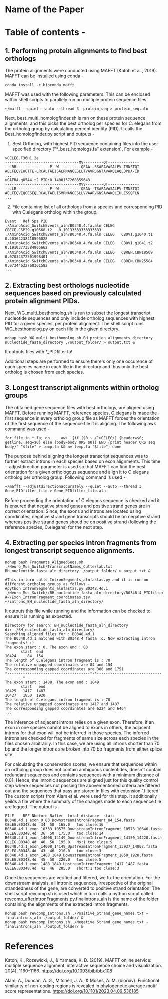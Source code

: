 # Name of the Paper

# Table of contents - 


## 1. Performing protein alignments to find best orthologs

The protein alignments were conducted using MAFFT (Katoh et al., 2019). MAFFT can be installed using conda - 
```
conda install -c bioconda mafft
```
MAFFT was used with the following parameters. This can be enclosed within shell scripts to parallely run on multiple protein sequence files. 

```
~/mafft --quiet --auto --thread 3  protein_seq > protein_seq.aln
```
Next, best_multi_homologfinder.sh is ran on these protein sequence alignments, and this picks the best ortholog per species for C. elegans from the ortholog group by calculating percent identity (PID). It calls the Best_homologfinder.py script and outputs - 

1. Best Ortholog, with highest PID  sequence containing files into the user specified directory ("*_best_homologs.fa" extension). For example - 
```
>CELEG.F36H1.2e
---------------------------------MV---------QT--------------
--LRR---------------P--W----------QEAA--SSAFAVASALPV-TMNSTQI
AELFEQVEHGTTE-LRCALTAEISALRNANGESLLTVAVRSGNTAVAKQLAQLDPDA-ID
...
>CAFRA.g8544.t2_PID:0.1400137268359643
---------------------------------MVV--------QT--------------
--LLR---------------P--W----------QEAA--TSAFAVASALPV-TMNSTQI
AELFEQVEQGESEQLRCALTAELISMRNANGESLLVVAARVGNSAVAKQLIHLESSQFLN
...
```
2. File containing list of all orthologs from a species and corresponding PID with C.elegans ortholog within the group.
```
Event	Ref	Sps	PID
./AminoAcid_SwitchEvents_aln/B0348.4.fa.aln	CELEG	CBECE.CSP29.g10568.t2	0.10133333333333333
./AminoAcid_SwitchEvents_aln/B0348.4.fa.aln	CELEG	CBOVI.g1040.t1	0.20364238410596028
./AminoAcid_SwitchEvents_aln/B0348.4.fa.aln	CELEG	CBOVI.g1041.t2	0.19103773584905662
./AminoAcid_SwitchEvents_aln/B0348.4.fa.aln	CELEG	CBREN.CBN18509	0.07034372501998401
./AminoAcid_SwitchEvents_aln/B0348.4.fa.aln	CELEG	CBREN.CBN25584	0.07344632768361582
...
```
## 2. Extracting best orthologs nucleotide sequences based on previously calculated protein alignment PIDs.

Next, WG_multi_besthomolog.sh is run to subset the longest transcript nucleotide sequences and only include ortholog sequences with highest PID for a given species, per protein alignment. The shell script runs  WG_besthomolog.py on each file in the given directory.
```
nohup bash WG_multi_besthomolog.sh BH_protien_alignments_directory nucleotide_fasta_directory ./output_folder/ > output.txt &
```
It outputs files with *_PIDfilter.fa!

Additional steps are performed to ensure there's only one occurence of each species name in each file in the directory and thus only the best ortholog is chosen from each species. 

## 3. Longest transcript alignments within ortholog groups

The obtained gene sequence files with best orthologs, are aligned using MAFFT. Before running MAFFT, reference species, C.elegans is made the first sequence in every ortholog group file as MAFFT forces the orientation of the first sequence of the sequence file it is aligning. The following awk command was used -
```
for file in *.fa; do     awk '{if ($0 ~ /^>CELEG/) {header=$0; getline; seq=$0} else {body=body ORS $0}} END {print header ORS seq body}' "$file" > temp.fa && mv temp.fa "$file"; done
```
The purpose behind aligning the longest transcript sequences was to further extract introns in each species based on exon alignments. This time --adjustdirection parameter is used so that MAFFT can find the best orientation for a given orthologous sequence and align it to C.elegans ortholog per ortholog group. Following command is used - 
```
~/mafft --adjustdirectionaccurately --quiet --auto --thread 3  Gene_PIDfilter_file > Gene_PIDfilter_file.aln
```
Before proceeding the orientation of C.elegans sequence is checked and it is ensured that negative strand genes and positive strand genes are in correct orientation. Since, the exons and introns are located using coordinates, negative strand gene transcripts should be on negative strand whereas positive strand genes shoud be on positive strand (following the reference species, C.elegans) for the next step. 

## 4. Extracting per species intron fragments from longest transcript sequence alignments.

```
nohup bash Fragments_AlignedSeqs.sh ./Neuro_Mus_Switch/TranscriptNames_Cutterlab.txt BH_nucleotide_fasta_aln_directory ./output_folder/ > output.txt &

#This in turn calls IntronSegments_alnfastas.py and it is run on different ortholog groups as follows - 
#python IntronSegments_alnfastas.py B0348.4d.1 ./Neuro_Mus_Switch//BH_nucleotide_fasta_aln_directory/B0348.4_PIDfilter.fa.aln #~/Exon_IntronFragment_coordinates.tsv ~/introns_BH_nucleotide_fasta_aln_directory/
```
It outputs this file while running and the information can be checked to ensure it is running as expected.

```
Directory for search: BH_nucleotide_fasta_aln_directory
dir ./BH_nucleotide_fasta_aln_directory/
Searching aligned files for : B0348.4d.1
The B0348.4d.1 matched with B0348.4 fasta :o. Now extracting intron fragments! :)
The exon start : 0. The exon end : 83
       start  end
10424     84  154
The length of C.elegans intron fragment is : 70
The relative ungapped coordinates are 84 and 154
The corresponding gapped coordinates are 386 and 1751
*-------------------------------------*-*-------------------------------------*
The exon start : 1488. The exon end : 1849
       start   end
10425   1417  1487
10427   1850  1920
The length of C.elegans intron fragment is : 70
The relative ungapped coordinates are 1417 and 1487
The corresponding gapped coordinates are 6224 and 6464
...
```
The inference of adjacent introns relies on a given exon. Therefore, if an exon in one species cannot be aligned to exons in others, the adjacent introns for that exon will not be inferred in those species. The inferred introns are checked for fragments of same size across each species in the files chosen arbitrarily. In this case, we are using all introns shorter than 70 bp and the longer introns are broken into 70 bp fragments from either splice site. 

For calculating the conservation scores, we ensure that sequences within an ortholog group does not contain ambiguous nucleotides, doesn't contain redundant sequences and contains sequences with a minimum distance of 0.01. Hence, the intronic sequences are aligned just for this quality control step where sequences not passing the abovementioned criteria are filtered out and the sequences that pass are stored in files with extension '.filtered'. The custom scripts from Alam et al. were used for this step. It additionally yeilds a file where the summary of the changes made to each sequence file are logged. The output is -

```
FILE	REF	Nbefore	Nafter	total_distance	stats
B0348.4d.1_exon_0_83_DownstreamIntronFragment_84_154.fasta	CELEG.B0348.4d	34	50	165.0	too close:16 
B0348.4d.1_exon_10333_10575_DownstreamIntronFragment_10576_10646.fasta	CELEG.B0348.4d	36	50	175.0	too close:14 
B0348.4d.1_exon_14008_14149_DownstreamIntronFragment_14150_14220.fasta	CELEG.B0348.4d	40	50	195.0	Ns:1 too close:9 
B0348.4d.1_exon_14008_14149_UpstreamIntronFragment_13937_14007.fasta	CELEG.B0348.4d	43	46	210.0	too close:3 
B0348.4d.1_exon_1488_1849_DownstreamIntronFragment_1850_1920.fasta	CELEG.B0348.4d	45	50	220.0	too close:5 
B0348.4d.1_exon_1488_1849_UpstreamIntronFragment_1417_1487.fasta	CELEG.B0348.4d	42	46	205.0	short:1 too close:3 
```

Once the sequences are verified and filtered, we fix the orientation. For the downstream analysis, all intronic sequences, irrespective of the original strandedness of the gene, are converted to positive strand orientation. The shell script revcomp.sh is used which in turn calls a python script called revcomp_afterIntronFragments.py.finalintrons_aln is the name of the folder containing the alignments of the extracted intron fragments.

```
nohup bash revcomp_Introns.sh ./Positive_Strand_gene_names.txt + finalintrons_aln ./output_folder/ &
nohup bash revcomp_Introns.sh ./Negative_Strand_gene_names.txt - finalintrons_aln ./output_folder/ &
```

# References

Katoh, K., Rozewicki, J., & Yamada, K. D. (2019). MAFFT online service: multiple sequence alignment, interactive sequence choice and visualization. 20(4), 1160–1166. https://doi.org/10.1093/bib/bbx108

Alam, A., Duncan, A. G., Mitchell, J. A., & Moses, A. M. (biorxiv). Functional similarity of non-coding regions is revealed in phylogenetic average motif score representations. https://doi.org/10.1101/2023.04.09.536185


